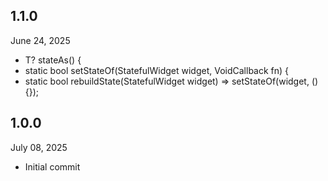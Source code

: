 
## 1.1.0
June 24, 2025
- T? stateAs<T extends State>() { 
- static bool setStateOf(StatefulWidget widget, VoidCallback fn) { 
- static bool rebuildState(StatefulWidget widget) => setStateOf(widget, () {});

## 1.0.0
July 08, 2025
- Initial commit